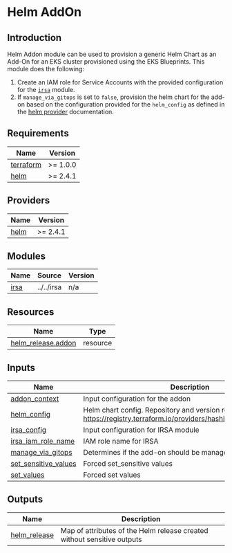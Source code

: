 # Helm AddOn

## Introduction

Helm Addon module can be used to provision a generic Helm Chart as an Add-On for an EKS cluster provisioned using the EKS Blueprints. This module does the following:

1. Create an IAM role for Service Accounts with the provided configuration for the [`irsa`](./../../irsa) module.
2. If `manage_via_gitops` is set to `false`, provision the helm chart for the add-on based on the configuration provided for the `helm_config` as defined in the [helm provider](https://registry.terraform.io/providers/hashicorp/helm/latest/docs) documentation.

<!-- BEGINNING OF PRE-COMMIT-TERRAFORM DOCS HOOK -->
## Requirements

| Name | Version |
|------|---------|
| <a name="requirement_terraform"></a> [terraform](#requirement\_terraform) | >= 1.0.0 |
| <a name="requirement_helm"></a> [helm](#requirement\_helm) | >= 2.4.1 |

## Providers

| Name | Version |
|------|---------|
| <a name="provider_helm"></a> [helm](#provider\_helm) | >= 2.4.1 |

## Modules

| Name | Source | Version |
|------|--------|---------|
| <a name="module_irsa"></a> [irsa](#module\_irsa) | ../../irsa | n/a |

## Resources

| Name | Type |
|------|------|
| [helm_release.addon](https://registry.terraform.io/providers/hashicorp/helm/latest/docs/resources/release) | resource |

## Inputs

| Name | Description | Type | Default | Required |
|------|-------------|------|---------|:--------:|
| <a name="input_addon_context"></a> [addon\_context](#input\_addon\_context) | Input configuration for the addon | `any` | n/a | yes |
| <a name="input_helm_config"></a> [helm\_config](#input\_helm\_config) | Helm chart config. Repository and version required. See https://registry.terraform.io/providers/hashicorp/helm/latest/docs | `any` | n/a | yes |
| <a name="input_irsa_config"></a> [irsa\_config](#input\_irsa\_config) | Input configuration for IRSA module | `any` | `{}` | no |
| <a name="input_irsa_iam_role_name"></a> [irsa\_iam\_role\_name](#input\_irsa\_iam\_role\_name) | IAM role name for IRSA | `string` | `""` | no |
| <a name="input_manage_via_gitops"></a> [manage\_via\_gitops](#input\_manage\_via\_gitops) | Determines if the add-on should be managed via GitOps | `bool` | `false` | no |
| <a name="input_set_sensitive_values"></a> [set\_sensitive\_values](#input\_set\_sensitive\_values) | Forced set\_sensitive values | `any` | `[]` | no |
| <a name="input_set_values"></a> [set\_values](#input\_set\_values) | Forced set values | `any` | `[]` | no |

## Outputs

| Name | Description |
|------|-------------|
| <a name="output_helm_release"></a> [helm\_release](#output\_helm\_release) | Map of attributes of the Helm release created without sensitive outputs |
<!-- END OF PRE-COMMIT-TERRAFORM DOCS HOOK -->

